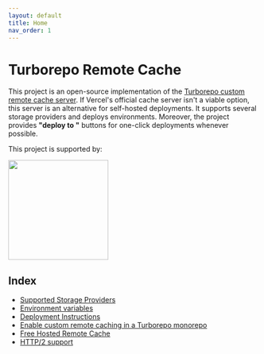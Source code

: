```yaml
---
layout: default
title: Home
nav_order: 1
---
```


# Turborepo Remote Cache

This project is an open-source implementation of the [Turborepo custom remote cache server](https://turbo.build/repo/docs/core-concepts/remote-caching#self-hosting).
If Vercel's official cache server isn't a viable option, this server is an alternative for self-hosted deployments.
It supports several storage providers and deploys environments. Moreover, the project provides **"deploy to "** buttons for one-click deployments whenever possible.

<p>This project is supported by:</p>
<p>
  <a href="https://www.digitalocean.com/">
    <img src="https://opensource.nyc3.cdn.digitaloceanspaces.com/attribution/assets/SVG/DO_Logo_horizontal_blue.svg" width="201px">
  </a>
</p>

## Index

- [Supported Storage Providers](https://ducktors.github.io/turborepo-remote-cache/supported-storage-providers)
- [Environment variables](https://ducktors.github.io/turborepo-remote-cache/environment-variables)
- [Deployment Instructions](https://ducktors.github.io/turborepo-remote-cache/deployment-environments)
- [Enable custom remote caching in a Turborepo monorepo](https://ducktors.github.io/turborepo-remote-cache/custom-remote-caching)
- [Free Hosted Remote Cache](https://ducktors.github.io/turborepo-remote-cache/free-hosted-remote-cache)
- [HTTP/2 support](https://ducktors.github.io/turborepo-remote-cache/http2-support)
